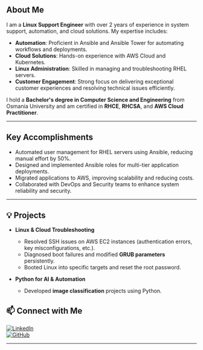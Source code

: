 
## About Me

I am a **Linux Support Engineer** with over 2 years of experience in system support, automation, and cloud solutions. My expertise includes:

- **Automation**: Proficient in Ansible and Ansible Tower for automating workflows and deployments.
- **Cloud Solutions**: Hands-on experience with AWS Cloud and Kubernetes.
- **Linux Administration**: Skilled in managing and troubleshooting RHEL servers.
- **Customer Engagement**: Strong focus on delivering exceptional customer experiences and resolving technical issues efficiently.

I hold a **Bachelor's degree in Computer Science and Engineering** from Osmania University and am certified in **RHCE**, **RHCSA**, and **AWS Cloud Practitioner**.

---

## Key Accomplishments

- Automated user management for RHEL servers using Ansible, reducing manual effort by 50%.
- Designed and implemented Ansible roles for multi-tier application deployments.
- Migrated applications to AWS, improving scalability and reducing costs.
- Collaborated with DevOps and Security teams to enhance system reliability and security.

---

## 💡 Projects
- **Linux & Cloud Troubleshooting**
  - Resolved SSH issues on AWS EC2 instances (authentication errors, key misconfigurations, etc.).
  - Diagnosed boot failures and modified **GRUB parameters** persistently.
  - Booted Linux into specific targets and reset the root password.

- **Python for AI & Automation**
  - Developed **image classification** projects using Python.

## 📫 Connect with Me
[![LinkedIn](https://img.shields.io/badge/LinkedIn-0077B5?style=for-the-badge&logo=linkedin&logoColor=white)](https://www.linkedin.com/in/mohammed-s-q/)  
[![GitHub](https://img.shields.io/badge/GitHub-181717?style=for-the-badge&logo=github&logoColor=white)](https://github.com/salmansq98)  

---


